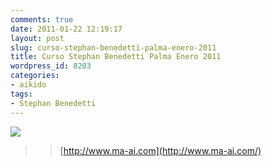 ```yaml
---
comments: true
date: 2011-01-22 12:19:17
layout: post
slug: curso-stephan-benedetti-palma-enero-2011
title: Curso Stephan Benedetti Palma Enero 2011
wordpress_id: 8203
categories:
- aikido
tags:
- Stephan Benedetti
---
```





> 

> 
> 

> 
> 

>
>> 

>> 
>> 

>> 
>> 

[![](http://posterous.com/getfile/files.posterous.com/majoral/2Bn2QkAZTo5bpHf0WPwQCCvTotzIRs7Tek4uwcsgvvmKStYVQdFqb0EifWn4/Curso_Stphane_Benedetti_2011.jpg.scaled.500.jpg)](http://posterous.com/getfile/files.posterous.com/majoral/z3HHpHNGySQBydCiWcQfseFNMGipCS8SntL7fwRBZSsbWBH8ScOkr9sQcWWd/Curso_Stphane_Benedetti_2011.jpg.scaled.1000.jpg)


>> 
>> 

> 
> 

> 
> 

> 
> 

>
>> 

>> 
>> 

>> 
>> 

>> 
>> 

>> 
>> [http://www.ma-ai.com](http://www.ma-ai.com/)
>> 
>> 

>> 
>> 

>> 
>> 

> 
> 

> 
> 





